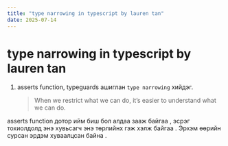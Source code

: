 ```yaml
---
title: "type narrowing in typescript by lauren tan"
date: 2025-07-14
---
```


# type narrowing in typescript by lauren tan

1. asserts function, typeguards ашиглан `type narrowing` хийдэг.
   > When we restrict what we can do, it’s easier to understand what we can do.

asserts function дотор ийм биш бол алдаа зааж байгаа , эсрэг тохиолдолд энэ хувьсагч энэ төрлийнх гэж хэлж байгаа .
Эрхэм өөрийн сурсан эрдэм хуваалцсан байна .
